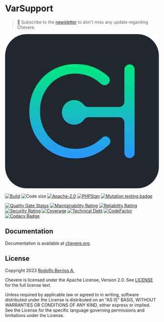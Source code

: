 # VarSupport

> 🔔 Subscribe to the [newsletter](https://chv.to/chevere-newsletter) to don't miss any update regarding Chevere.

![Chevere](chevere.svg)

[![Build](https://img.shields.io/github/actions/workflow/status/chevere/var-support/test.yml?branch=1.0&style=flat-square)](https://github.com/chevere/var-support/actions)
![Code size](https://img.shields.io/github/languages/code-size/chevere/var-support?style=flat-square)
[![Apache-2.0](https://img.shields.io/github/license/chevere/var-support?style=flat-square)](LICENSE)
[![PHPStan](https://img.shields.io/badge/PHPStan-level%209-blueviolet?style=flat-square)](https://phpstan.org/)
[![Mutation testing badge](https://img.shields.io/endpoint?style=flat-square&url=https%3A%2F%2Fbadge-api.stryker-mutator.io%2Fgithub.com%2Fchevere%2Fvar-support%2F1.0)](https://dashboard.stryker-mutator.io/reports/github.com/chevere/var-support/1.0)

[![Quality Gate Status](https://sonarcloud.io/api/project_badges/measure?project=chevere_var-support&metric=alert_status)](https://sonarcloud.io/dashboard?id=chevere_var-support)
[![Maintainability Rating](https://sonarcloud.io/api/project_badges/measure?project=chevere_var-support&metric=sqale_rating)](https://sonarcloud.io/dashboard?id=chevere_var-support)
[![Reliability Rating](https://sonarcloud.io/api/project_badges/measure?project=chevere_var-support&metric=reliability_rating)](https://sonarcloud.io/dashboard?id=chevere_var-support)
[![Security Rating](https://sonarcloud.io/api/project_badges/measure?project=chevere_var-support&metric=security_rating)](https://sonarcloud.io/dashboard?id=chevere_var-support)
[![Coverage](https://sonarcloud.io/api/project_badges/measure?project=chevere_var-support&metric=coverage)](https://sonarcloud.io/dashboard?id=chevere_var-support)
[![Technical Debt](https://sonarcloud.io/api/project_badges/measure?project=chevere_var-support&metric=sqale_index)](https://sonarcloud.io/dashboard?id=chevere_var-support)
[![CodeFactor](https://www.codefactor.io/repository/github/chevere/var-support/badge)](https://www.codefactor.io/repository/github/chevere/var-support)
[![Codacy Badge](https://app.codacy.com/project/badge/Grade/942c2ea1ac7846758c25a3c7810f06eb)](https://app.codacy.com/gh/chevere/var-support/dashboard)

## Documentation

Documentation is available at [chevere.org](https://chevere.org/).

## License

Copyright 2023 [Rodolfo Berrios A.](https://rodolfoberrios.com/)

Chevere is licensed under the Apache License, Version 2.0. See [LICENSE](LICENSE) for the full license text.

Unless required by applicable law or agreed to in writing, software distributed under the License is distributed on an "AS IS" BASIS, WITHOUT WARRANTIES OR CONDITIONS OF ANY KIND, either express or implied. See the License for the specific language governing permissions and limitations under the License.
